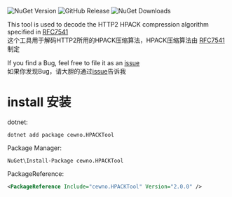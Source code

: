 ![NuGet Version](https://img.shields.io/nuget/vpre/cewno.HPACKTool?style=flat)
![GitHub Release](https://img.shields.io/github/v/release/cewno/HPACKTool)
![NuGet Downloads](https://img.shields.io/nuget/dt/cewno.HPACKTool?label=nuget%20downloads)

This tool is used to decode the HTTP2 HPACK compression algorithm specified in [RFC7541](https://www.rfc-editor.org/rfc/rfc7541)  
这个工具用于解码HTTP2所用的HPACK压缩算法，HPACK压缩算法由 [RFC7541](https://www.rfc-editor.org/rfc/rfc7541) 制定  

If you find a Bug, feel free to file it as an [issue](https://github.com/cewno/HPACKTool/issues)  
如果你发现Bug，请大胆的通过[issue](https://github.com/cewno/HPACKTool/issues)告诉我  
# install 安装
 dotnet:
```shell
dotnet add package cewno.HPACKTool
```
Package Manager:
```shell
NuGet\Install-Package cewno.HPACKTool
```
PackageReference:
```xml
<PackageReference Include="cewno.HPACKTool" Version="2.0.0" />
```
